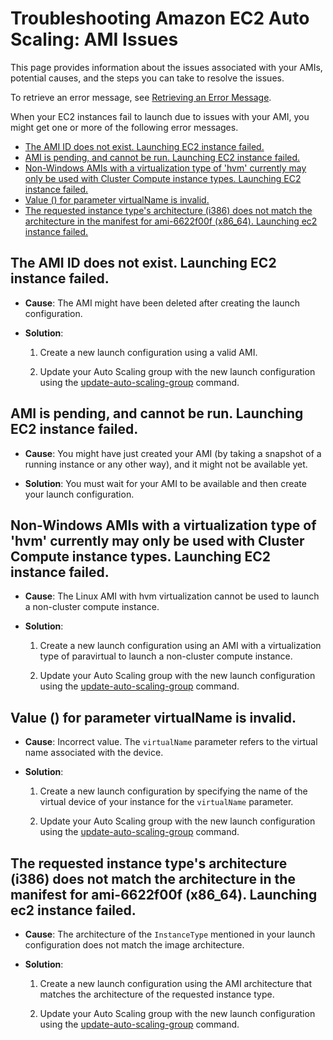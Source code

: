 # Troubleshooting Amazon EC2 Auto Scaling: AMI Issues<a name="ts-as-ami"></a>

This page provides information about the issues associated with your AMIs, potential causes, and the steps you can take to resolve the issues\.

To retrieve an error message, see [Retrieving an Error Message](CHAP_Troubleshooting.md#RetrievingErrors)\.

When your EC2 instances fail to launch due to issues with your AMI, you might get one or more of the following error messages\.


+ [The AMI ID <ID of your AMI> does not exist\. Launching EC2 instance failed\.](#ts-as-ami-1)
+ [AMI <AMI ID> is pending, and cannot be run\. Launching EC2 instance failed\.](#ts-as-ami-2)
+ [Non\-Windows AMIs with a virtualization type of 'hvm' currently may only be used with Cluster Compute instance types\. Launching EC2 instance failed\.](#ts-as-ami-3)
+ [Value \(<ami ID>\) for parameter virtualName is invalid\.](#ts-as-ami-4)
+ [The requested instance type's architecture \(i386\) does not match the architecture in the manifest for ami\-6622f00f \(x86\_64\)\. Launching ec2 instance failed\.](#ts-as-ami-5)

## The AMI ID <ID of your AMI> does not exist\. Launching EC2 instance failed\.<a name="ts-as-ami-1"></a>

+ **Cause**: The AMI might have been deleted after creating the launch configuration\.

+ **Solution**: 

  1. Create a new launch configuration using a valid AMI\.

  1. Update your Auto Scaling group with the new launch configuration using the [update\-auto\-scaling\-group](http://docs.aws.amazon.com/cli/latest/reference/autoscaling/update-auto-scaling-group.html) command\.

## AMI <AMI ID> is pending, and cannot be run\. Launching EC2 instance failed\.<a name="ts-as-ami-2"></a>

+ **Cause**: You might have just created your AMI \(by taking a snapshot of a running instance or any other way\), and it might not be available yet\. 

+ **Solution**: You must wait for your AMI to be available and then create your launch configuration\. 

## Non\-Windows AMIs with a virtualization type of 'hvm' currently may only be used with Cluster Compute instance types\. Launching EC2 instance failed\.<a name="ts-as-ami-3"></a>

+ **Cause**: The Linux AMI with hvm virtualization cannot be used to launch a non\-cluster compute instance\. 

+ **Solution**:

  1. Create a new launch configuration using an AMI with a virtualization type of paravirtual to launch a non\-cluster compute instance\.

  1. Update your Auto Scaling group with the new launch configuration using the [update\-auto\-scaling\-group](http://docs.aws.amazon.com/cli/latest/reference/autoscaling/update-auto-scaling-group.html) command\.

## Value \(<ami ID>\) for parameter virtualName is invalid\.<a name="ts-as-ami-4"></a>

+ **Cause**: Incorrect value\. The `virtualName` parameter refers to the virtual name associated with the device\. 

+ **Solution**:

  1. Create a new launch configuration by specifying the name of the virtual device of your instance for the `virtualName` parameter\.

  1. Update your Auto Scaling group with the new launch configuration using the [update\-auto\-scaling\-group](http://docs.aws.amazon.com/cli/latest/reference/autoscaling/update-auto-scaling-group.html) command\.

## The requested instance type's architecture \(i386\) does not match the architecture in the manifest for ami\-6622f00f \(x86\_64\)\. Launching ec2 instance failed\.<a name="ts-as-ami-5"></a>

+ **Cause**: The architecture of the `InstanceType` mentioned in your launch configuration does not match the image architecture\. 

+ **Solution**:

  1. Create a new launch configuration using the AMI architecture that matches the architecture of the requested instance type\.

  1. Update your Auto Scaling group with the new launch configuration using the [update\-auto\-scaling\-group](http://docs.aws.amazon.com/cli/latest/reference/autoscaling/update-auto-scaling-group.html) command\.
